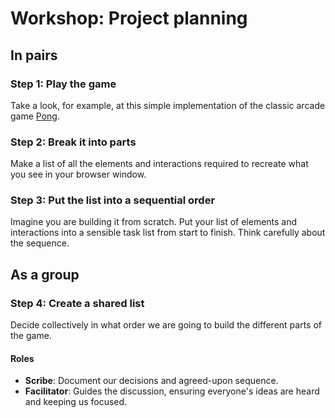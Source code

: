 # Workshop: Project planning

## In pairs 

### Step 1: Play the game
Take a look, for example, at this simple implementation of the classic arcade game [Pong](https://facapplicants.github.io/planning/pong.html).

### Step 2: Break it into parts
Make a list of all the elements and interactions required to recreate what you see in your browser window.

### Step 3: Put the list into a sequential order
Imagine you are building it from scratch. Put your list of elements and interactions into a sensible task list from start to finish. Think carefully about the sequence.

## As a group

### Step 4: Create a shared list
Decide collectively in what order we are going to build the different parts of the game.

#### Roles
- **Scribe**: Document our decisions and agreed-upon sequence.
- **Facilitator**: Guides the discussion, ensuring everyone's ideas are heard and keeping us focused.
